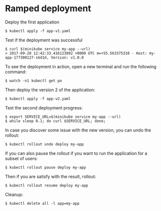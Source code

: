 Ramped deployment
=================

Deploy the first application

```
$ kubectl apply -f app-v1.yaml
```

Test if the deployment was successful

```
$ curl $(minikube service my-app --url)
> 2017-09-20 12:42:33.416123892 +0000 UTC m=+55.563375310 - Host: my-app-177300127-sbd1d, Version: v1.0.0
```

To see the deployment in action, open a new terminal and run the following command:

```
$ watch -n1 kubectl get po
```

Then deploy the version 2 of the application:

```
$ kubectl apply -f app-v2.yaml
```

Test the second deployment progress:

```
$ export SERVICE_URL=$(minikube service my-app --url)
$ while sleep 0.1; do curl $SERVICE_URL; done;
```

In case you discover some issue with the new version, you can undo the rollout:

```
$ kubectl rollout undo deploy my-app
```

If you can also pause the rollout if you want to run the application for a subset of users:

```
$ kubectl rollout pause deploy my-app
```

Then if you are satisfy with the result, rollout:

```
$ kubectl rollout resume deploy my-app
```


Cleanup:

```
$ kubectl delete all -l app=my-app
```
